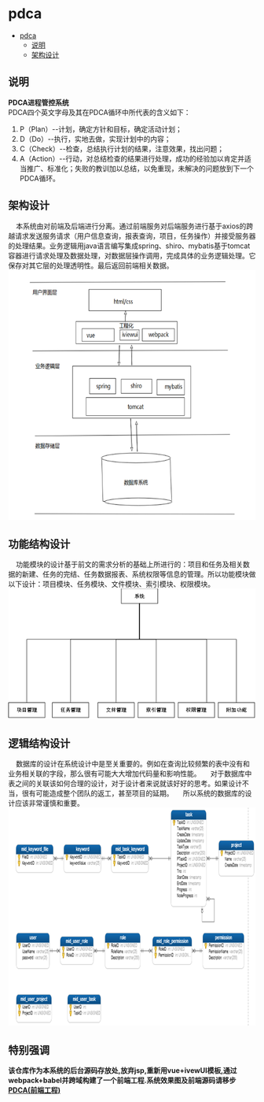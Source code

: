 # pdca
<!-- TOC -->

- [pdca](#pdca)
    - [说明](#说明)
    - [架构设计](#架构设计)

<!-- /TOC -->
## 说明
**PDCA进程管控系统**  
PDCA四个英文字母及其在PDCA循环中所代表的含义如下：   
1.  P（Plan）--计划，确定方针和目标，确定活动计划； 
2.  D（Do）--执行，实地去做，实现计划中的内容； 
3.  C（Check）--检查，总结执行计划的结果，注意效果，找出问题； 
4.  A（Action）--行动，对总结检查的结果进行处理，成功的经验加以肯定并适当推广、标准化；失败的教训加以总结，以免重现，未解决的问题放到下一个PDCA循环。

## 架构设计
 &nbsp;&nbsp;&nbsp;&nbsp;本系统由对前端及后端进行分离。通过前端服务对后端服务进行基于axios的跨越请求发送服务请求（用户信息查询，报表查询，项目，任务操作）并接受服务器的处理结果。业务逻辑用java语言编写集成spring、shiro、mybatis基于tomcat容器进行请求处理及数据处理，对数据层操作调用，完成具体的业务逻辑处理。它保存对其它层的处理透明性。最后返回前端相关数据。
 ![架构图](/assets/imgs/架构图.png "架构图")

 ## 功能结构设计
 &nbsp;&nbsp;&nbsp;&nbsp;功能模块的设计基于前文的需求分析的基础上所进行的：项目和任务及相关数据的新建、任务的完结、任务数据报表、系统权限等信息的管理。所以功能模块做以下设计：项目模块、任务模块、文件模块、索引模块、权限模块。
 ![系统模块图](/assets/imgs/系统模块图.png "系统模块图")

 ## 逻辑结构设计
 &nbsp;&nbsp;&nbsp;&nbsp;数据库的设计在系统设计中是至关重要的。例如在查询比较频繁的表中没有和业务相关联的字段，那么很有可能大大增加代码量和影响性能。
 &nbsp;&nbsp;&nbsp;&nbsp;对于数据库中表之间的关联该如何合理的设计，对于设计者来说就该好好的思考。如果设计不当，很有可能造成整个团队的返工，甚至项目的延期。
 &nbsp;&nbsp;&nbsp;&nbsp;所以系统的数据库的设计应该非常谨慎和重要。
 ![系统逻辑结构图](/assets/imgs/系统逻辑结构图.png "系统逻辑结构图")

 ## 特别强调
 **该仓库作为本系统的后台源码存放处,放弃jsp,重新用vue+ivewUI模板,通过webpack+babel并跨域构建了一个前端工程.系统效果图及前端源码请移步 [PDCA(前端工程)](https://github.com/halu886/ivew-halu "PDCA(前端)")** 